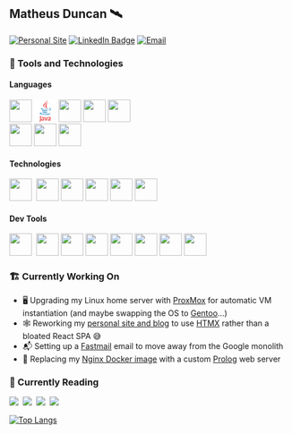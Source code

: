 ## Matheus Duncan 🛰️
<div id="contact">
  <a href="https://matheusdu.dev">
    <img src="https://img.shields.io/badge/Personal%20Site-084C61" alt="Personal Site"/></a>
  <a href="https://www.linkedin.com/in/matheus-duncan">
    <img src="https://img.shields.io/badge/LinkedIn-blue" alt="LinkedIn Badge"/></a>
  <a href="mailto:matheus@matheusdu.dev">
    <img src="https://img.shields.io/badge/Email-c71610" alt="Email"/>
  </a>
</div>

### 🧰 Tools and Technologies

#### Languages
<div id="languages">
  <img src="https://cdn.jsdelivr.net/gh/devicons/devicon@latest/icons/python/python-original-wordmark.svg" width="40" height="40"/>
  <img src="https://github.com/devicons/devicon/blob/master/icons/java/java-original-wordmark.svg" title="Java" alt="Java" width="40" height="40"/>
  <img src="https://cdn.jsdelivr.net/gh/devicons/devicon@latest/icons/azuresqldatabase/azuresqldatabase-original.svg" width="40" height="40"/>
  <img src="https://cdn.jsdelivr.net/gh/devicons/devicon@latest/icons/rust/rust-original.svg" width="40" height="40"/>
  <img src="https://cdn.jsdelivr.net/gh/devicons/devicon@latest/icons/prolog/prolog-original-wordmark.svg" width="40" height="40"/>
  <br>
  <img src="https://cdn.jsdelivr.net/gh/devicons/devicon@latest/icons/html5/html5-plain-wordmark.svg" width="40" height="40"/>
  <img src="https://cdn.jsdelivr.net/gh/devicons/devicon@latest/icons/css3/css3-plain-wordmark.svg" width="40" height="40"/>
  <img src="https://cdn.jsdelivr.net/gh/devicons/devicon@latest/icons/javascript/javascript-plain.svg" width="40" height="40"/>
</div>

#### Technologies
<img src="https://cdn.jsdelivr.net/gh/devicons/devicon@latest/icons/mongodb/mongodb-plain-wordmark.svg" width="40" height="40"/>&nbsp;
<img src="https://cdn.jsdelivr.net/gh/devicons/devicon@latest/icons/postgresql/postgresql-plain-wordmark.svg" width="40" height="40"/>
<img src="https://cdn.jsdelivr.net/gh/devicons/devicon@latest/icons/react/react-original-wordmark.svg" width="40" height="40"/>
<img src="https://cdn.jsdelivr.net/gh/devicons/devicon@latest/icons/flask/flask-original-wordmark.svg" width="40" height="40"/>
<img src="https://cdn.jsdelivr.net/gh/devicons/devicon@latest/icons/django/django-plain.svg" width="40" height="40"/>
<img src="https://cdn.jsdelivr.net/gh/devicons/devicon@latest/icons/nginx/nginx-original.svg" width="40" height="40"/>

#### Dev Tools
<img src="https://cdn.jsdelivr.net/gh/devicons/devicon@latest/icons/git/git-original.svg" width="40" height="40"/>&nbsp;
<img src="https://cdn.jsdelivr.net/gh/devicons/devicon@latest/icons/github/github-original.svg" width="40" height="40"/>
<img src="https://cdn.jsdelivr.net/gh/devicons/devicon@latest/icons/linux/linux-original.svg" width="40" height="40"/>
<img src="https://cdn.jsdelivr.net/gh/devicons/devicon@latest/icons/jenkins/jenkins-original.svg" width="40" height="40"/>
<img src="https://cdn.jsdelivr.net/gh/devicons/devicon@latest/icons/docker/docker-original-wordmark.svg" width="40" height="40"/>
<img src="https://cdn.jsdelivr.net/gh/devicons/devicon@latest/icons/portainer/portainer-original.svg" width="40" height="40"/>
<img src="https://cdn.jsdelivr.net/gh/devicons/devicon@latest/icons/cloudflare/cloudflare-original.svg" width="40" height="40"/>
<img src="https://cdn.jsdelivr.net/gh/devicons/devicon@latest/icons/gradle/gradle-original.svg" width="40" height="40"/>

### 🏗️ Currently Working On
- 🖥️ Upgrading my Linux home server with [ProxMox](https://www.proxmox.com/en/proxmox-virtual-environment/overview) for automatic VM instantiation (and maybe swapping the OS to [Gentoo](https://www.gentoo.org/)...)
- 🕸️ Reworking my [personal site and blog](https://matheusdu.dev) to use [HTMX](https://htmx.org/) rather than a bloated React SPA 😅
- 📬 Setting up a [Fastmail](https://www.fastmail.com/) email to move away from the Google monolith
- 🦉 Replacing my [Nginx Docker image](https://hub.docker.com/_/nginx) with a custom [Prolog](https://www.swi-prolog.org/) web server

### 📖 Currently Reading

<a href="https://hypermedia.systems"><img src="https://m.media-amazon.com/images/I/61M+Q2B2PkL._SY445_SX342_.jpg" height="200"/></a>&nbsp;
<a href="[https://news.ycombinator.com/item?id=40698442](https://mitpress.mit.edu/9780262547482/building-simcity/)"><img src="https://m.media-amazon.com/images/I/81eAzGlpahL._SY425_.jpg" height="200"/></a>&nbsp;
<a href="https://www.crackingthecodinginterview.com/"><img src="https://m.media-amazon.com/images/I/410hiaPGyCL._SY445_SX342_.jpg" height="200"/></a>&nbsp;
<a href="https://github.com/Web-Prolog/swi-web-prolog/blob/master/book/web-prolog.pdf"><img src="https://github.com/Matheus-Du/Matheus-Du/assets/20523379/c449f329-086b-4c6e-be2b-f0dcf9be7d78" height="200" /></a>

[![Top Langs](https://github-readme-stats.vercel.app/api/top-langs/?username=Matheus-Du&layout=compact&theme=vision-friendly-dark)](https://github.com/anuraghazra/github-readme-stats)
<!--
**Matheus-Du/Matheus-Du** is a ✨ _special_ ✨ repository because its `README.md` (this file) appears on your GitHub profile.

Here are some ideas to get you started:

- 🔭 I’m currently working on ...
- 🌱 I’m currently learning ...
- 👯 I’m looking to collaborate on ...
- 🤔 I’m looking for help with ...
- 💬 Ask me about ...
- 📫 How to reach me: ...
- 😄 Pronouns: ...
- ⚡ Fun fact: ...
-->
